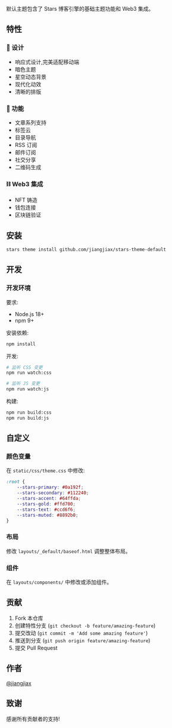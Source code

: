 默认主题包含了 Stars 博客引擎的基础主题功能和 Web3 集成。

## 特性

### 🎨 设计

- 响应式设计,完美适配移动端
- 暗色主题
- 星空动态背景
- 现代化动效
- 清晰的排版

### 🔧 功能

- 文章系列支持
- 标签云
- 目录导航
- RSS 订阅
- 邮件订阅
- 社交分享
- 二维码生成

### ⛓ Web3 集成

- NFT 铸造
- 钱包连接
- 区块链验证

## 安装

```bash
stars theme install github.com/jiangjiax/stars-theme-default
```

## 开发

### 开发环境

要求:
- Node.js 18+
- npm 9+

安装依赖:
```bash
npm install
```

开发:
```bash
# 监听 CSS 变更
npm run watch:css

# 监听 JS 变更
npm run watch:js
```

构建:
```bash
npm run build:css
npm run build:js
```

## 自定义

### 颜色变量

在 `static/css/theme.css` 中修改:

```css
:root {
    --stars-primary: #0a192f;
    --stars-secondary: #112240;
    --stars-accent: #64ffda;
    --stars-gold: #ffd700;
    --stars-text: #ccd6f6;
    --stars-muted: #8892b0;
}
```

### 布局

修改 `layouts/_default/baseof.html` 调整整体布局。

### 组件

在 `layouts/components/` 中修改或添加组件。

## 贡献

1. Fork 本仓库
2. 创建特性分支 (`git checkout -b feature/amazing-feature`)
3. 提交改动 (`git commit -m 'Add some amazing feature'`)
4. 推送到分支 (`git push origin feature/amazing-feature`)
5. 提交 Pull Request

## 作者

[@jiangjiax](https://github.com/jiangjiax)

## 致谢

感谢所有贡献者的支持! 